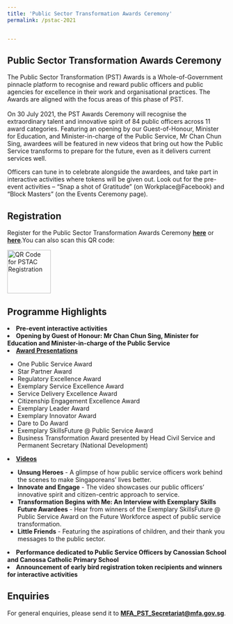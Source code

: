 ```yaml
---
title: 'Public Sector Transformation Awards Ceremony'
permalink: /pstac-2021


---
```

## Public Sector Transformation Awards Ceremony

The Public Sector Transformation (PST) Awards is a Whole-of-Government pinnacle platform to recognise and reward public officers and public agencies for excellence in their work and organisational practices. The Awards are aligned with the focus areas of this phase of PST. <br>
<br>
On 30 July 2021, the PST Awards Ceremony will recognise the extraordinary talent and innovative spirit of 84 public officers across 11 award categories. Featuring an opening by our Guest-of-Honour, Minister for Education, and Minister-in-charge of the Public Service, Mr Chan Chun Sing, awardees will be featured in new videos that bring out how the Public Service transforms to prepare for the future, even as it delivers current services well.<br>

Officers can tune in to celebrate alongside the awardees, and take part in interactive activities where tokens will be given out. Look out for the pre-event activities – “Snap a shot of Gratitude” (on Workplace@Facebook) and “Block Masters” (on the Events Ceremony page). <br>

## Registration

Register for the Public Sector Transformation Awards Ceremony <b><a href="https://www.pstac2021.sg">here</a></b> or <b><a href="https://go.gov.sg/pstac2021">here</a></b>.You can also scan this QR code:

<img width="100" alt="QR Code for PSTAC Registration" src="https://user-images.githubusercontent.com/67364523/125879379-bb7dc078-209f-4caf-b89a-29e0372fe77c.png">

## Programme Highlights

 <li><b> Pre-event interactive activities </b></li>

 <li><b> Opening by Guest of Honour: Mr Chan Chun Sing, Minister for Education and Minister-in-charge of the Public Service </b></li>


<li><u><b>Award Presentations</b></u><br></li>
<ul> 
 <li>One Public Service Award</li>
 <li>Star Partner Award</li>
 <li>Regulatory Excellence Award</li>
 <li>Exemplary Service Excellence Award</li>
 <li>Service Delivery Excellence Award</li>
 <li>Citizenship Engagement Excellence Award</li>
 <li>Exemplary Leader Award</li>
 <li>Exemplary Innovator Award</li>
 <li>Dare to Do Award</li>
 <li>Exemplary SkillsFuture @ Public Service Award</li>
 <li>Business Transformation Award presented by Head Civil Service and Permanent Secretary (National Development)</li>
</ul>

<li><u><b>Videos</b></u></li>
<ul>
 <li><b>Unsung Heroes</b> - A glimpse of how public service officers work behind the scenes to make Singaporeans’ lives better.</li> 
<li><b>Innovate and Engage</b> - The video showcases our public officers’ innovative spirit and citizen-centric approach to service.</li>
 <li><b>Transformation Begins with Me: An Interview with Exemplary Skills Future Awardees</b> - Hear from winners of the Exemplary SkillsFuture @ Public Service Award on the Future Workforce aspect of public service transformation. </li>
 <li><b>Little Friends</b> - Featuring the aspirations of children, and their thank you messages to the public sector.</li>
</ul>
 <li><b> Performance dedicated to Public Service Officers by Canossian School and Canossa Catholic Primary School </b></li>
 <li><b> Announcement of early bird registration token recipients and winners for interactive activities </b></li>


## Enquiries
 For general enquiries, please send it to <b>MFA_PST_Secretariat@mfa.gov.sg</b>.


